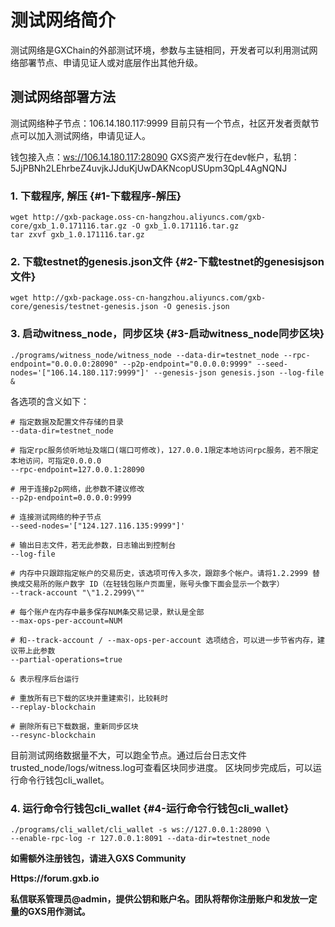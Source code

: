 # 测试网络简介

测试网络是GXChain的外部测试环境，参数与主链相同，开发者可以利用测试网络部署节点、申请见证人或对底层作出其他升级。

## 测试网络部署方法

测试网络种子节点：106.14.180.117:9999 目前只有一个节点，社区开发者贡献节点可以加入测试网络，申请见证人。

钱包接入点：[ws://106.14.180.117:28090](ws://106.14.180.117:28090) GXS资产发行在dev帐户，私钥：5JjPBNh2LEhrbeZ4uvjkJJduKjUwDAKNcopUSUpm3QpL4AgNQNJ

### 1. 下载程序, 解压 {#1-下载程序-解压}

```
wget http://gxb-package.oss-cn-hangzhou.aliyuncs.com/gxb-core/gxb_1.0.171116.tar.gz -O gxb_1.0.171116.tar.gz
tar zxvf gxb_1.0.171116.tar.gz
```

### 2. 下载testnet的genesis.json文件 {#2-下载testnet的genesisjson文件}

```
wget http://gxb-package.oss-cn-hangzhou.aliyuncs.com/gxb-core/genesis/testnet-genesis.json -O genesis.json
```

### 3. 启动witness\_node，同步区块 {#3-启动witness_node同步区块}

```
./programs/witness_node/witness_node --data-dir=testnet_node --rpc-endpoint="0.0.0.0:28090" --p2p-endpoint="0.0.0.0:9999" --seed-nodes='["106.14.180.117:9999"]' --genesis-json genesis.json --log-file &
```

各选项的含义如下：

```
# 指定数据及配置文件存储的目录
--data-dir=testnet_node

# 指定rpc服务侦听地址及端口(端口可修改)，127.0.0.1限定本地访问rpc服务，若不限定本地访问，可指定0.0.0.0
--rpc-endpoint=127.0.0.1:28090

# 用于连接p2p网络，此参数不建议修改
--p2p-endpoint=0.0.0.0:9999

# 连接测试网络的种子节点
--seed-nodes='["124.127.116.135:9999"]'

# 输出日志文件，若无此参数，日志输出到控制台
--log-file 

# 内存中只跟踪指定帐户的交易历史，该选项可传入多次，跟踪多个帐户。请将1.2.2999 替换成交易所的账户数字 ID（在轻钱包账户页面里，账号头像下面会显示一个数字）
--track-account "\"1.2.2999\"" 

# 每个账户在内存中最多保存NUM条交易记录，默认是全部
--max-ops-per-account=NUM 

# 和--track-account / --max-ops-per-account 选项结合，可以进一步节省内存，建议带上此参数
--partial-operations=true 

& 表示程序后台运行

# 重放所有已下载的区块并重建索引，比较耗时
--replay-blockchain

# 删除所有已下载数据，重新同步区块
--resync-blockchain
```

目前测试网络数据量不大，可以跑全节点。通过后台日志文件trusted\_node/logs/witness.log可查看区块同步进度。 区块同步完成后，可以运行命令行钱包cli\_wallet。

### 4. 运行命令行钱包cli\_wallet {#4-运行命令行钱包cli_wallet}

```
./programs/cli_wallet/cli_wallet -s ws://127.0.0.1:28090 \
--enable-rpc-log -r 127.0.0.1:8091 --data-dir=testnet_node
```

**如需额外注册钱包，请进入GXS Community**

**Https://forum.gxb.io**

**私信联系管理员@admin，提供公钥和账户名。团队将帮你注册账户和发放一定量的GXS用作测试。**

